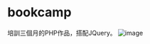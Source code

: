 # bookcamp
培訓三個月的PHP作品，搭配JQuery。
![image](https://github.com/milu0925/bookcamp-php/assets/122149992/40e9f3d2-26c5-4d25-97fc-1d8a1c4ca2ca)

